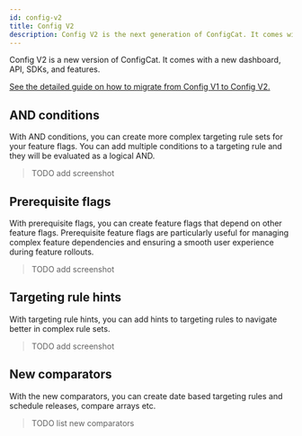 ```yaml
---
id: config-v2
title: Config V2
description: Config V2 is the next generation of ConfigCat. It comes with a new dashboard, API, SDKs, and features.
---
```


Config V2 is a new version of ConfigCat. It comes with a new dashboard, API, SDKs, and features.

[See the detailed guide on how to migrate from Config V1 to Config V2.](TODO)

## AND conditions

With AND conditions, you can create more complex targeting rule sets for your feature flags. You can add multiple conditions to a targeting rule and they will be evaluated as a logical AND.

> TODO add screenshot

## Prerequisite flags

With prerequisite flags, you can create feature flags that depend on other feature flags. Prerequisite feature flags are particularly useful for managing complex feature dependencies and ensuring a smooth user experience during feature rollouts.

> TODO add screenshot

## Targeting rule hints

With targeting rule hints, you can add hints to targeting rules to navigate better in complex rule sets.

> TODO add screenshot

## New comparators

With the new comparators, you can create date based targeting rules and schedule releases, compare arrays etc.

> TODO list new comparators